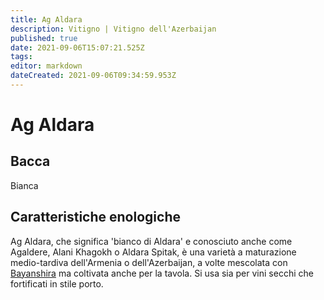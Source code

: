 ```yaml
---
title: Ag Aldara
description: Vitigno | Vitigno dell'Azerbaijan
published: true
date: 2021-09-06T15:07:21.525Z
tags: 
editor: markdown
dateCreated: 2021-09-06T09:34:59.953Z
---
```


# Ag Aldara

## Bacca
Bianca


## Caratteristiche enologiche

Ag Aldara, che significa 'bianco di Aldara' e conosciuto anche come Agaldere, Alani Khagokh o Aldara Spitak, è una varietà a maturazione medio-tardiva dell'Armenia o dell'Azerbaijan, a volte mescolata con [Bayanshira](/vitigni/bacca-bianca/bayanshira) ma coltivata anche per la tavola. Si usa sia per vini secchi che fortificati in stile porto.